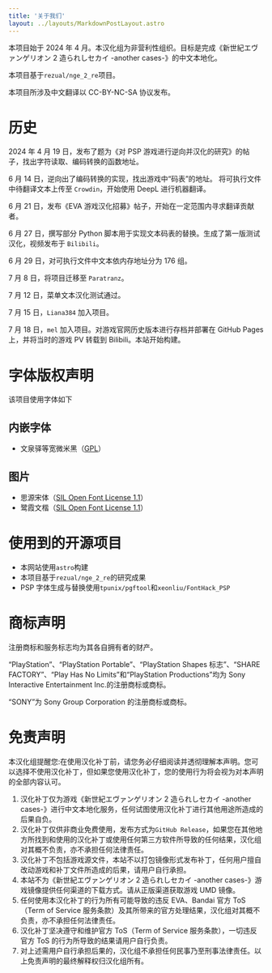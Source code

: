 ```yaml
---
title: '关于我们'
layout: ../layouts/MarkdownPostLayout.astro
---
```

<!-- # 关于我们 -->

本项目始于 2024 年 4 月。本汉化组为非营利性组织。目标是完成《新世紀エヴァンゲリオン 2 造られしセカイ -another cases-》的中文本地化。

本项目基于`rezual/nge_2_re`项目。

本项目所涉及中文翻译以 CC-BY-NC-SA 协议发布。

# 历史

2024 年 4 月 19 日，发布了题为《对 PSP 游戏进行逆向并汉化的研究》的帖子，找出字符读取、编码转换的函数地址。

6 月 14 日，逆向出了编码转换的实现，找出游戏中“码表”的地址。
将可执行文件中待翻译文本上传至 `Crowdin`，开始使用 DeepL 进行机器翻译。

6 月 21 日，发布《EVA 游戏汉化招募》帖子，开始在一定范围内寻求翻译贡献者。

6 月 27 日，撰写部分 Python 脚本用于实现文本码表的替换。生成了第一版测试汉化，视频发布于 `Bilibili`。

6 月 29 日，对可执行文件中文本依内存地址分为 176 组。

7 月 8 日，将项目迁移至 `Paratranz`。

7 月 12 日，菜单文本汉化测试通过。

7 月 15 日，`Liana384` 加入项目。

7 月 18 日，`mel` 加入项目。对游戏官网历史版本进行存档并部署在 GitHub Pages 上，并将当时的游戏 PV 转载到 Bilibili。本站开始构建。

# 字体版权声明

该项目使用字体如下

## 内嵌字体

- 文泉驿等宽微米黑（[GPL](http://wenq.org/wqy2/index.cgi?LibreFont)）

## 图片

- 思源宋体（[SIL Open Font License 1.1]()）
- 鹭霞文楷（[SIL Open Font License 1.1]()）

# 使用到的开源项目

- 本网站使用`astro`构建
- 本项目基于`rezual/nge_2_re`的研究成果
- PSP 字体生成与替换使用`tpunix/pgftool`和`xeonliu/FontHack_PSP`

# 商标声明

注册商标和服务标志均为其各自拥有者的财产。

“PlayStation”、“PlayStation Portable”、“PlayStation Shapes 标志”、“SHARE FACTORY”、“Play Has No Limits”和“PlayStation Productions”均为 Sony Interactive Entertainment Inc.的注册商标或商标。

“SONY”为 Sony Group Corporation 的注册商标或商标。

# 免责声明

本汉化组提醒您:在使用汉化补丁前，请您务必仔细阅读并透彻理解本声明。您可以选择不使用汉化补丁，但如果您使用汉化补丁，您的使用行为将会视为对本声明的全部内容认可。

1. 汉化补丁仅为游戏《新世紀エヴァンゲリオン 2 造られしセカイ -another cases-》进行中文本地化服务，任何试图使用汉化补丁进行其他用途所造成的后果自负。
2. 汉化补丁仅供非商业免费使用，发布方式为`GitHub Release`，如果您在其他地方所找到和使用的汉化补丁或使用任何第三方软件所导致的任何结果，汉化组对其概不负责，亦不承担任何法律责任。
3. 汉化补丁不包括游戏源文件，本站不以打包镜像形式发布补丁，任何用户擅自改动游戏和补丁文件所造成的后果，请用户自行承担。
4. 本站不为《新世紀エヴァンゲリオン 2 造られしセカイ -another cases-》游戏镜像提供任何渠道的下载方式。请从正版渠道获取游戏 UMD 镜像。
5. 任何使用本汉化补丁的行为所有可能导致的违反 EVA、Bandai 官方 ToS（Term of Service 服务条款）及其所带来的官方处理结果，汉化组对其概不负责，亦不承担任何法律责任。
6. 汉化补丁坚决遵守和维护官方 ToS（Term of Service 服务条款），一切违反官方 ToS 的行为所导致的结果请用户自行负责。
7. 对上述需用户自行承担后果的，汉化组不承担任何民事乃至刑事法律责任。以上免责声明的最终解释权归汉化组所有。
